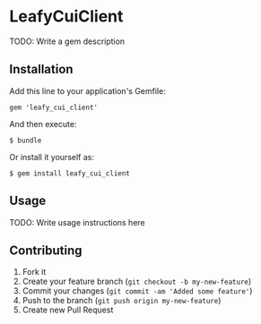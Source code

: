# LeafyCuiClient

TODO: Write a gem description

## Installation

Add this line to your application's Gemfile:

    gem 'leafy_cui_client'

And then execute:

    $ bundle

Or install it yourself as:

    $ gem install leafy_cui_client

## Usage

TODO: Write usage instructions here

## Contributing

1. Fork it
2. Create your feature branch (`git checkout -b my-new-feature`)
3. Commit your changes (`git commit -am 'Added some feature'`)
4. Push to the branch (`git push origin my-new-feature`)
5. Create new Pull Request
